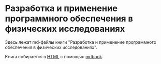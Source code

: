 # Разработка и применение программного обеспечения в физических исследованиях

Здесь лежат md-файлы книги "Разработка и применение программного обеспечения в физических исследованиях".

Книга собирается в [HTML](https://phys-dev.github.io/phys-dev-book/) с помощью
[mdbook](https://rust-lang.github.io/mdBook/).
